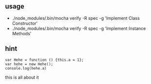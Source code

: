 ## usage

* ./node_modules/.bin/mocha verify -R spec -g 'Implement Class Constructor' 
* ./node_modules/.bin/mocha verify -R spec -g 'Implement Instance Methods'

## hint

```
var Hehe = function () {this.a = 1};
var hehe = new Hehe();
console.log(hehe.a)
```

this is all about it
